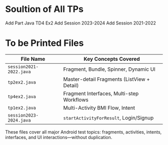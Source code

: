 # Soultion of All TPs
Add Part Java TD4 Ex2
Add Session 2023-2024
Add Session 2021-2022
# To be Printed Files
| File Name              | Key Concepts Covered                                      |
|------------------------|-----------------------------------------------------------|
| `session2021-2022.java` | Fragment, Bundle, Spinner, Dynamic UI                     |
| `tp2ex2.java`          | Master-detail Fragments (ListView + Detail)               |
| `tp4ex2.java`          | Fragment Interfaces, Multi-step Workflows                 |
| `tp1ex2.java`          | Multi-Activity BMI Flow, Intent                           |
| `session2023-2024.java`| `startActivityForResult`, Login/Signup                    |


These files cover all major Android test topics: fragments, activities, intents, interfaces, and UI interactions—without duplication.